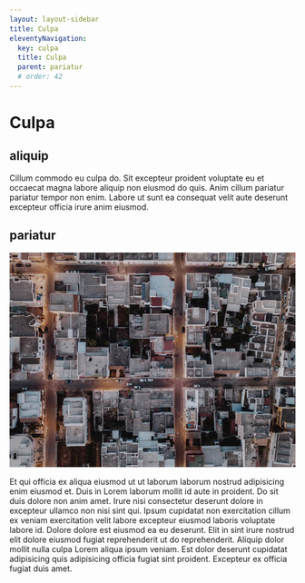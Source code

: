 ```yaml
---
layout: layout-sidebar
title: Culpa
eleventyNavigation:
  key: culpa
  title: Culpa
  parent: pariatur
  # order: 42
---
```


# Culpa

## aliquip

Cillum commodo eu culpa do. Sit excepteur proident voluptate eu et occaecat magna labore aliquip non eiusmod do quis. Anim cillum pariatur pariatur tempor non enim. Labore ut sunt ea consequat velit aute deserunt excepteur officia irure anim eiusmod.

## pariatur

<img class="bordered" src="/static/images/bulksplash-i_am_simoesse-YZHXxs2jb9M.jpg" alt="bulksplash-i_am_simoesse-YZHXxs2jb9M.jpg" />

Et qui officia ex aliqua eiusmod ut ut laborum laborum nostrud adipisicing enim eiusmod et. Duis in Lorem laborum mollit id aute in proident. Do sit duis dolore non anim amet. Irure nisi consectetur deserunt dolore in excepteur ullamco non nisi sint qui. Ipsum cupidatat non exercitation cillum ex veniam exercitation velit labore excepteur eiusmod laboris voluptate labore id. Dolore dolore est eiusmod ea eu deserunt. Elit in sint irure nostrud elit dolore eiusmod fugiat reprehenderit ut do reprehenderit. Aliquip dolor mollit nulla culpa Lorem aliqua ipsum veniam. Est dolor deserunt cupidatat adipisicing quis adipisicing officia fugiat sint proident. Excepteur ex officia fugiat duis amet.
